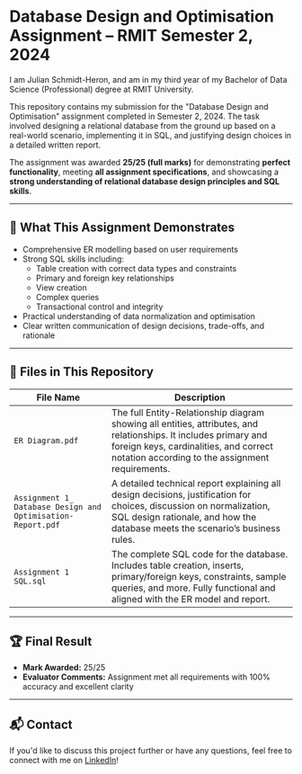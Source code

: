 # Database Design and Optimisation Assignment – RMIT Semester 2, 2024

I am Julian Schmidt-Heron, and am in my third year of my Bachelor of Data Science (Professional) degree at RMIT University.

This repository contains my submission for the "Database Design and Optimisation" assignment completed in Semester 2, 2024. The task involved designing a relational database from the ground up based on a real-world scenario, implementing it in SQL, and justifying design choices in a detailed written report.

The assignment was awarded **25/25 (full marks)** for demonstrating **perfect functionality**, meeting **all assignment specifications**, and showcasing a **strong understanding of relational database design principles and SQL skills**.

---

## 🧠 What This Assignment Demonstrates

- Comprehensive ER modelling based on user requirements  
- Strong SQL skills including:
  - Table creation with correct data types and constraints
  - Primary and foreign key relationships
  - View creation
  - Complex queries
  - Transactional control and integrity
- Practical understanding of data normalization and optimisation
- Clear written communication of design decisions, trade-offs, and rationale

---

## 📁 Files in This Repository

| File Name                                                                 | Description |
|---------------------------------------------------------------------------|-------------|
| `ER Diagram.pdf`                                                          | The full Entity-Relationship diagram showing all entities, attributes, and relationships. It includes primary and foreign keys, cardinalities, and correct notation according to the assignment requirements. |
| `Assignment 1_ Database Design and Optimisation-Report.pdf`              | A detailed technical report explaining all design decisions, justification for choices, discussion on normalization, SQL design rationale, and how the database meets the scenario’s business rules. |
| `Assignment 1 SQL.sql`                                                   | The complete SQL code for the database. Includes table creation, inserts, primary/foreign keys, constraints, sample queries, and more. Fully functional and aligned with the ER model and report. |

---

## 🏆 Final Result

- **Mark Awarded:** 25/25  
- **Evaluator Comments:** Assignment met all requirements with 100% accuracy and excellent clarity

---

## 📬 Contact

If you'd like to discuss this project further or have any questions, feel free to connect with me on [LinkedIn](https://www.linkedin.com/in/julian-schmidt-heron-96235526a/)!


